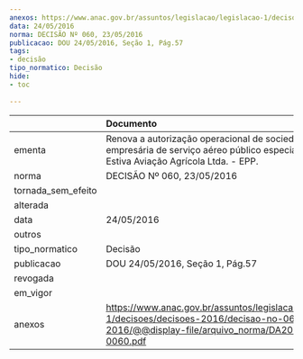 ```yaml
---
anexos: https://www.anac.gov.br/assuntos/legislacao/legislacao-1/decisoes/decisoes-2016/decisao-no-060-23-05-2016/@@display-file/arquivo_norma/DA2016-0060.pdf
data: 24/05/2016
norma: DECISÃO Nº 060, 23/05/2016
publicacao: DOU 24/05/2016, Seção 1, Pág.57
tags:
- decisão
tipo_normatico: Decisão
hide: 
- toc 
 
---
```


|                    | Documento                                                                                                                                              |
|:-------------------|:-------------------------------------------------------------------------------------------------------------------------------------------------------|
| ementa             | Renova a autorização operacional de sociedade empresária de serviço aéreo público especializado - Estiva Aviação Agrícola Ltda. - EPP.                 |
| norma              | DECISÃO Nº 060, 23/05/2016                                                                                                                             |
| tornada_sem_efeito |                                                                                                                                                        |
| alterada           |                                                                                                                                                        |
| data               | 24/05/2016                                                                                                                                             |
| outros             |                                                                                                                                                        |
| tipo_normatico     | Decisão                                                                                                                                                |
| publicacao         | DOU 24/05/2016, Seção 1, Pág.57                                                                                                                        |
| revogada           |                                                                                                                                                        |
| em_vigor           |                                                                                                                                                        |
| anexos             | https://www.anac.gov.br/assuntos/legislacao/legislacao-1/decisoes/decisoes-2016/decisao-no-060-23-05-2016/@@display-file/arquivo_norma/DA2016-0060.pdf |